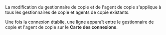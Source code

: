 La modification du gestionnaire de copie et de l'agent de copie s'applique à tous les gestionnaires de copie et agents de copie existants.

Une fois la connexion établie, une ligne apparaît entre le gestionnaire de copie et l'agent de copie sur le **Carte des connexions**.
